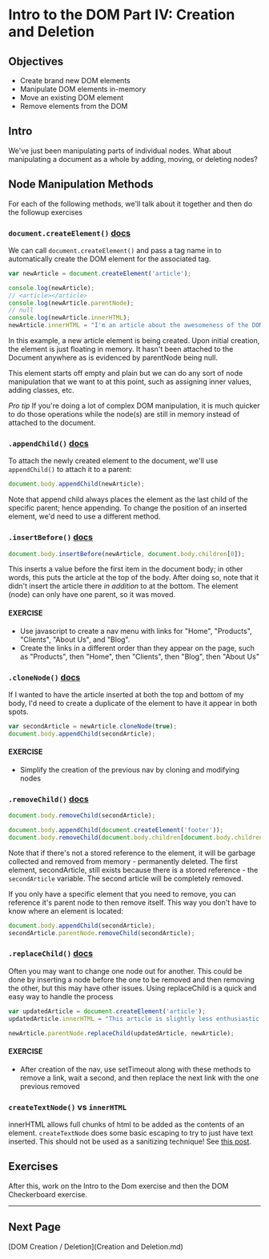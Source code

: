 # Intro to the DOM Part IV: Creation and Deletion

## Objectives

- Create brand new DOM elements
- Manipulate DOM elements in-memory
- Move an existing DOM element
- Remove elements from the DOM

## Intro

We've just been manipulating parts of individual nodes. What about manipulating a document as a whole by adding, moving, or deleting nodes?

## Node Manipulation Methods

For each of the following methods, we'll talk about it together and then do the followup exercises

### `document.createElement()` [docs](https://developer.mozilla.org/en-US/docs/Web/API/Document/createElement)

We can call `document.createElement()` and pass a tag name in to automatically create the DOM element for the associated tag.

```javascript
var newArticle = document.createElement('article');

console.log(newArticle);
// <article></article>
console.log(newArticle.parentNode);
// null
console.log(newArticle.innerHTML);
newArticle.innerHTML = "I'm an article about the awesomeness of the DOM!"
```

In this example, a new article element is being created. Upon initial creation, the element is just floating in memory. It hasn't been attached to the Document anywhere as is evidenced by parentNode being null.

This element starts off empty and plain but we can do any sort of node manipulation that we want to at this point, such as assigning inner values, adding classes, etc.

_Pro tip_ If you're doing a lot of complex DOM manipulation, it is much quicker to do those operations while the node(s) are still in memory instead of attached to the document.

### `.appendChild()` [docs](https://developer.mozilla.org/en-US/docs/Web/API/Node/appendChild)

To attach the newly created element to the document, we'll use `appendChild()` to attach it to a parent:

```javascript
document.body.appendChild(newArticle);
```

Note that append child always places the element as the last child of the specific parent; hence appending. To change the position of an inserted element, we'd need to use a different method.

### `.insertBefore()` [docs](https://developer.mozilla.org/en-US/docs/Web/API/Node/insertBefore)

```javascript
document.body.insertBefore(newArticle, document.body.children[0]);
```

This inserts a value before the first item in the document body; in other words, this puts the article at the top of the body. After doing so, note that it didn't insert the article there _in addition_ to at the bottom. The element (node) can only have one parent, so it was moved.

#### __EXERCISE__

* Use javascript to create a nav menu with links for "Home", "Products", "Clients", "About Us", and "Blog".
* Create the links in a different order than they appear on the page, such as "Products", then "Home", then "Clients", then "Blog", then "About Us"

### `.cloneNode()` [docs](https://developer.mozilla.org/en-US/docs/Web/API/Node/cloneNode)

If I wanted to have the article inserted at both the top and bottom of my body, I'd need to create a duplicate of the element to have it appear in both spots.

```javascript
var secondArticle = newArticle.cloneNode(true);
document.body.appendChild(secondArticle);
```

#### __EXERCISE__

* Simplify the creation of the previous nav by cloning and modifying nodes

### `.removeChild()` [docs](https://developer.mozilla.org/en-US/docs/Web/API/Node/removeChild)

```javascript
document.body.removeChild(secondArticle);

document.body.appendChild(document.createElement('footer'));
document.body.removeChild(document.body.children[document.body.children.length - 1]);
```

Note that if there's not a stored reference to the element, it will be garbage collected and removed from memory - permanently deleted. The first element, secondArticle, still exists because there is a stored reference - the `secondArticle` variable. The second article will be completely removed.

If you only have a specific element that you need to remove, you can reference it's parent node to then remove itself. This way you don't have to know where an element is located:

```javascript
document.body.appendChild(secondArticle);
secondArticle.parentNode.removeChild(secondArticle);
```

### `.replaceChild()` [docs](https://developer.mozilla.org/en-US/docs/Web/API/Node/replaceChild)

Often you may want to change one node out for another. This could be done by inserting a node before the one to be removed and then removing the other, but this may have other issues. Using replaceChild is a quick and easy way to handle the process

```javascript
var updatedArticle = document.createElement('article');
updatedArticle.innerHTML = "This article is slightly less enthusiastic about the DOM but still speaks about its versatility and necessity.";

newArticle.parentNode.replaceChild(updatedArticle, newArticle);
```

#### __EXERCISE__

* After creation of the nav, use setTimeout along with these methods to remove a link, wait a second, and then replace the next link with the one previous removed


### `createTextNode()` vs `innerHTML`

innerHTML allows full chunks of html to be added as the contents of an element. `createTextNode` does some basic escaping to try to just have text inserted. This should not be used as a sanitizing technique! See [this post](http://benv.ca/2012/10/02/you-are-probably-misusing-DOM-text-methods/).


## Exercises

After this, work on the Intro to the Dom exercise and then the DOM Checkerboard exercise.

---

## Next Page

[DOM Creation / Deletion](Creation and Deletion.md)
